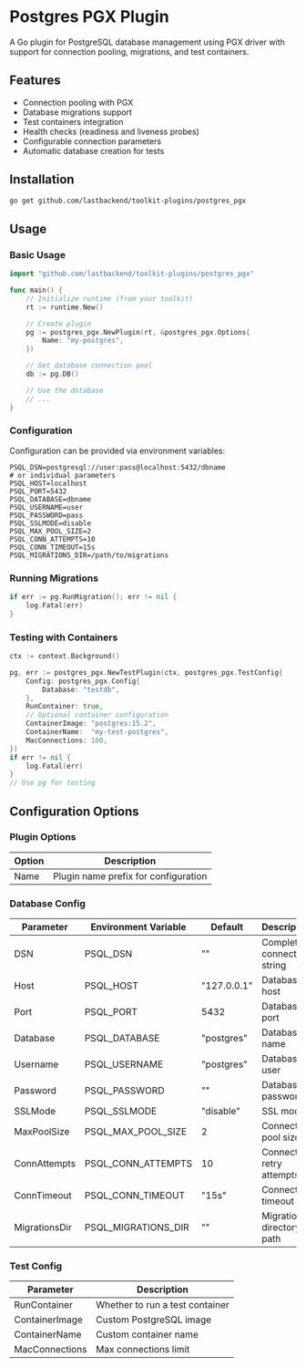 # Postgres PGX Plugin

A Go plugin for PostgreSQL database management using PGX driver with support for connection pooling, migrations, and test containers.

## Features

- Connection pooling with PGX
- Database migrations support
- Test containers integration
- Health checks (readiness and liveness probes)
- Configurable connection parameters
- Automatic database creation for tests
  
## Installation
```bash
go get github.com/lastbackend/toolkit-plugins/postgres_pgx
```

## Usage

### Basic Usage
```go
import "github.com/lastbackend/toolkit-plugins/postgres_pgx"

func main() {
    // Initialize runtime (from your toolkit)
    rt := runtime.New()

    // Create plugin
    pg := postgres_pgx.NewPlugin(rt, &postgres_pgx.Options{
        Name: "my-postgres",
    })

    // Get database connection pool
    db := pg.DB()

    // Use the database
    // ...
}
```

### Configuration

Configuration can be provided via environment variables:

```env
PSQL_DSN=postgresql://user:pass@localhost:5432/dbname
# or individual parameters
PSQL_HOST=localhost
PSQL_PORT=5432
PSQL_DATABASE=dbname
PSQL_USERNAME=user
PSQL_PASSWORD=pass
PSQL_SSLMODE=disable
PSQL_MAX_POOL_SIZE=2
PSQL_CONN_ATTEMPTS=10
PSQL_CONN_TIMEOUT=15s
PSQL_MIGRATIONS_DIR=/path/to/migrations
```

### Running Migrations
```go
if err := pg.RunMigration(); err != nil {
    log.Fatal(err)
}
```

### Testing with Containers
```go
ctx := context.Background()

pg, err := postgres_pgx.NewTestPlugin(ctx, postgres_pgx.TestConfig{
    Config: postgres_pgx.Config{
        Database: "testdb",
    },
    RunContainer: true,
    // Optional container configuration
    ContainerImage: "postgres:15.2",
    ContainerName:  "my-test-postgres",
    MacConnections: 100,
})
if err != nil {
    log.Fatal(err)
}
// Use pg for testing
```

## Configuration Options

### Plugin Options

| Option | Description |
|--------|-------------|
| Name | Plugin name prefix for configuration |

### Database Config

| Parameter | Environment Variable | Default | Description |
|-----------|---------------------|---------|-------------|
| DSN | PSQL_DSN | "" | Complete connection string |
| Host | PSQL_HOST | "127.0.0.1" | Database host |
| Port | PSQL_PORT | 5432 | Database port |
| Database | PSQL_DATABASE | "postgres" | Database name |
| Username | PSQL_USERNAME | "postgres" | Database user |
| Password | PSQL_PASSWORD | "" | Database password |
| SSLMode | PSQL_SSLMODE | "disable" | SSL mode |
| MaxPoolSize | PSQL_MAX_POOL_SIZE | 2 | Connection pool size |
| ConnAttempts | PSQL_CONN_ATTEMPTS | 10 | Connection retry attempts |
| ConnTimeout | PSQL_CONN_TIMEOUT | "15s" | Connection timeout |
| MigrationsDir | PSQL_MIGRATIONS_DIR | "" | Migrations directory path |

### Test Config

| Parameter | Description |
|-----------|-------------|
| RunContainer | Whether to run a test container |
| ContainerImage | Custom PostgreSQL image |
| ContainerName | Custom container name |
| MacConnections | Max connections limit |

